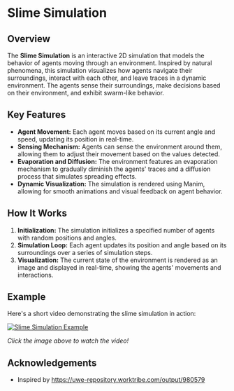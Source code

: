 # Slime Simulation

## Overview
The **Slime Simulation** is an interactive 2D simulation that models the behavior of agents moving through an environment. Inspired by natural phenomena, this simulation visualizes how agents navigate their surroundings, interact with each other, and leave traces in a dynamic environment. The agents sense their surroundings, make decisions based on their environment, and exhibit swarm-like behavior.

## Key Features
- **Agent Movement:** Each agent moves based on its current angle and speed, updating its position in real-time.
- **Sensing Mechanism:** Agents can sense the environment around them, allowing them to adjust their movement based on the values detected.
- **Evaporation and Diffusion:** The environment features an evaporation mechanism to gradually diminish the agents' traces and a diffusion process that simulates spreading effects.
- **Dynamic Visualization:** The simulation is rendered using Manim, allowing for smooth animations and visual feedback on agent behavior.

## How It Works
1. **Initialization:** The simulation initializes a specified number of agents with random positions and angles.
2. **Simulation Loop:** Each agent updates its position and angle based on its surroundings over a series of simulation steps.
3. **Visualization:** The current state of the environment is rendered as an image and displayed in real-time, showing the agents' movements and interactions.

## Example
Here's a short video demonstrating the slime simulation in action:

[![Slime Simulation Example](https://img.youtube.com/vi/yneMnuO9lvI/0.jpg)](https://youtu.be/yneMnuO9lvI)

*Click the image above to watch the video!*

## Acknowledgements
- Inspired by https://uwe-repository.worktribe.com/output/980579